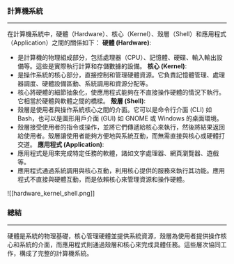 
### 計算機系統
---
在計算機系統中，硬體（Hardware）、核心（Kernel）、殼層（Shell）和應用程式（Application）之間的關係如下：
**硬體 (Hardware)**:
- 是計算機的物理組成部分，包括處理器（CPU）、記憶體、硬碟、輸入輸出設備等。這些是實際執行計算和存儲數據的設備。
**核心 (Kernel)**:
- 是操作系統的核心部分，直接控制和管理硬體資源。它負責記憶體管理、處理器調度、硬體設備區動、系統調用和資源分配等。
- 核心將硬體的細節抽象化，使應用程式能夠在不直接操作硬體的情況下執行。它相當於硬體與軟體之間的橋樑。
**殼層 (Shell)**:
- 殼層是使用者與操作系統核心之間的介面。它可以是命令行介面 (CLI) 如 Bash，也可以是圖形用戶介面 (GUI) 如 GNOME 或 Windows 的桌面環境。
- 殼層接受使用者的指令或操作，並將它們傳遞給核心來執行，然後將結果返回給使用者。殼層讓使用者能夠方便地與系統互動，而無需直接與核心或硬體打交道。
**應用程式 (Application)**:
- 應用程式是用來完成特定任務的軟體，諸如文字處理器、網頁瀏覽器、遊戲等。
- 應用程式通過系統調用與核心互動，利用核心提供的服務來執行其功能。應用程式不直接與硬體互動，而是依賴核心來管理資源和操作硬體。

![[hardware_kernel_shell.png]]
### 總結
---
硬體是系統的物理基礎，核心管理硬體並提供系統資源，殼層為使用者提供操作核心和系統的介面，而應用程式則通過殼層和核心來完成具體任務。這些層次協同工作，構成了完整的計算機系統。